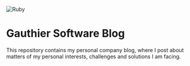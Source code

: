 ![Ruby](https://github.com/Gauthier-Software/gauthier_software-blog/workflows/Ruby/badge.svg?event=page_build)

# Gauthier Software Blog

This repository contains my personal company blog, where I post about matters
of my personal interests, challenges and solutions I am facing.
